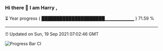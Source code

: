 ### Hi there 👋 I am Harry , 

⏳ Year progress { █████████████████████▁▁▁▁▁▁▁▁▁ } 71.59 %

---

⏰ Updated on Sun, 19 Sep 2021 07:02:46 GMT

![Progress Bar CI](https://github.com/duykhang68/duykhang68/workflows/Progress%20Bar%20CI/badge.svg)
